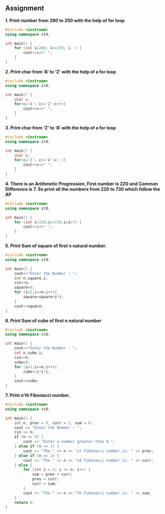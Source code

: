## Assignment

**1. Print number from 280 to 250 with the help of for loop**

```cpp
#include <iostream>
using namespace std;

int main() {
    for (int i=280; i>=250; i--) {
        cout<<i<<" ";
    }
}
```


**2. Print char from ‘A’ to ‘Z’ with the help of a for loop**

```cpp
#include <iostream>
using namespace std;

int main() {
    char c;
    for(c='A'; c<='Z';c++){
        cout<<c<<" ";
    }
}
```


**3. Print char from ‘Z’ to ‘A’ with the help of a for loop**

```cpp
#include <iostream>
using namespace std;

int main() {
    char c;
    for(c='Z'; c>='A';c--){
        cout<<c<<" ";
    }
}
```


**4. There is an Arithmetic Progression, First number is 220 and Common Difference is 7. So print all the numbers from 220 to 730 which follow the AP**

```cpp
#include <iostream>
using namespace std;

int main() {
    for (int i=220;i<=730;i=i+7) {
        cout<<i<<" ";
    }
}
```



**5. Print Sum of square of first n natural number.**

```cpp
#include <iostream>
using namespace std;

int main() {
    cout<<"Enter the Number : ";
    int n,square,i;
    cin>>n;
    square=0;
    for (i=1;i<=n;i++){
        square=square+i*i;
    }
    cout<<square;
}
```


**6. Print Sum of cube of first n natural number**

```cpp
#include <iostream>
using namespace std;

int main() {
    cout<<"Enter the Number : ";
    int n,cube,i;
    cin>>n;
    cube=0;
    for (i=1;i<=n;i++){
        cube+=i*i*i;
    }
    cout<<cube;
}
```


**7. Print n’th Fibonacci number.**

```cpp
#include <iostream>
using namespace std;

int main() {
    int n, prev = 0, curr = 1, sum = 0;
    cout << "Enter the Number : ";
    cin >> n;
    if (n <= 0) {
        cout << "Enter a number greater than 0.";
    } else if (n == 1) {
        cout << "The " << n << "st Fibonacci number is: " << prev;
    } else if (n == 2) {
        cout << "The " << n << "nd Fibonacci number is: " << curr;
    } else {
        for (int i = 3; i <= n; i++) {
            sum = prev + curr;
            prev = curr;
            curr = sum;
        }
        cout << "The " << n << "th Fibonacci number is: " << sum;
    }
    return 0;
}
```